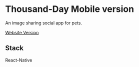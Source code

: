 # Thousand-Day Mobile version
An image sharing social app for pets. <br/>

[Website Version](https://github.com/byn9826/Thousand-Day)<br/>

Stack
--
React-Native